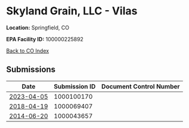 # Skyland Grain, LLC - Vilas

**Location:** Springfield, CO

**EPA Facility ID:** 100000225892

[Back to CO Index](../../index.md)

## Submissions

| Date | Submission ID | Document Control Number |
|------|--------------|-------------------------|
| [2023-04-05](submissions/1000100170.md) | 1000100170 |  |
| [2018-04-19](submissions/1000069407.md) | 1000069407 |  |
| [2014-06-20](submissions/1000043657.md) | 1000043657 |  |
